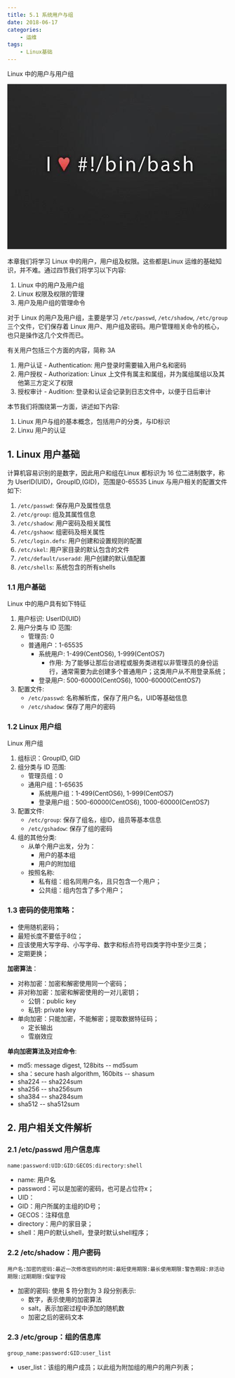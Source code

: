 ```yaml
---
title: 5.1 系统用户与组
date: 2018-06-17
categories:
    - 运维
tags:
    - Linux基础
---
```


Linux 中的用户与用户组

![linux-mt](/images/linux_mt/linux_mt.jpg)
<!-- more -->

本章我们将学习 Linux 中的用户，用户组及权限。这些都是Linux 运维的基础知识，并不难。通过四节我们将学习以下内容:
1. Linux 中的用户及用户组
2. Linux 权限及权限的管理
3. 用户及用户组的管理命令

对于 Linux 的用户及用户组，主要是学习 `/etc/passwd`, `/etc/shadow`, `/etc/group` 三个文件，它们保存着 Linux 用户、用户组及密码。用户管理相关命令的核心，也只是操作这几个文件而已。

有关用户包括三个方面的内容，简称 3A
1. 用户认证 - Authentication: 用户登录时需要输入用户名和密码
2. 用户授权 - Authorization: Linux 上文件有属主和属组，并为属组属组以及其他第三方定义了权限
3. 授权审计 - Audition: 登录和认证会记录到日志文件中，以便于日后审计

本节我们将围绕第一方面，讲述如下内容:
1. Linux 用户与组的基本概念，包括用户的分类，与ID标识
2. Linxu 用户的认证


## 1. Linux 用户基础
计算机容易识别的是数字，因此用户和组在Linux 都标识为 16 位二进制数字，称为  UserID(UID)，GroupID,(GID)，范围是0-65535
Linux 与用户相关的配置文件如下:
1. `/etc/passwd`: 保存用户及属性信息
2. `/etc/group`: 组及其属性信息
3. `/etc/shadow`: 用户密码及相关属性
4. `/etc/gshaow`: 组密码及相关属性
5. `/etc/login.defs`: 用户创建和设置规则的配置
6. `/etc/skel`: 用户家目录的默认包含的文件
7. `/etc/default/useradd`: 用户创建的默认值配置
8. `/etc/shells`: 系统包含的所有shells

### 1.1 用户基础
Linux 中的用户具有如下特征
1. 用户标识: UserID(UID)
2. 用户分类与 ID 范围:
	- 管理员: 0
	- 普通用户：1-65535
		- 系统用户: 1-499(CentOS6), 1-999(CentOS7)
			- 作用: 为了能够让那后台进程或服务类进程以非管理员的身份运行，通常需要为此创建多个普通用户；这类用户从不用登录系统；
		- 登录用户: 500-60000(CentOS6), 1000-60000(CentOS7)
3. 配置文件:
	- `/etc/passwd`: 名称解析库，保存了用户名，UID等基础信息
	- `/etc/shadow`: 保存了用户的密码

### 1.2 Linux 用户组
Linux 用户组
1. 组标识：GroupID, GID
1. 组分类与 ID 范围:
	- 管理员组：0
	- 通用户组：1-65635
		- 系统用户组：1-499(CentOS6), 1-999(CentOS7)
		- 登录用户组：500-60000(CentOS6), 1000-60000(CentOS7)
2. 配置文件:
	- `/etc/group`: 保存了组名，组ID，组员等基本信息
	- `/etc/gshadow`: 保存了组的密码
2. 组的其他分类:
	- 从单个用户出发，分为：
		- 用户的基本组
		- 用户的附加组
	- 按照名称:
		- 私有组：组名同用户名，且只包含一个用户；
		- 公共组：组内包含了多个用户；

### 1.3 密码的使用策略：
- 使用随机密码；
- 最短长度不要低于8位；
- 应该使用大写字母、小写字母、数字和标点符号四类字符中至少三类；
- 定期更换；

**加密算法**：
- 对称加密：加密和解密使用同一个密码；
- 非对称加密：加密和解密使用的一对儿密钥；
	- 公钥：public key
	- 私钥: private key
- 单向加密：只能加密，不能解密；提取数据特征码；
	- 定长输出
	- 雪崩效应

**单向加密算法及对应命令**:
- md5: message digest, 128bits --  md5sum
- sha：secure hash algorithm, 160bits --  shasum
- sha224  --  sha224sum
- sha256  --  sha256sum
- sha384  --  sha284sum
- sha512  --  sha512sum


## 2. 用户相关文件解析
### 2.1 /etc/passwd 用户信息库
`name:password:UID:GID:GECOS:directory:shell`
- name: 用户名
- password：可以是加密的密码，也可是占位符x；
- UID：
- GID：用户所属的主组的ID号；
- GECOS：注释信息
- directory：用户的家目录；
- shell：用户的默认shell，登录时默认shell程序；

### 2.2 /etc/shadow：用户密码
`用户名:加密的密码:最近一次修改密码的时间:最短使用期限:最长使用期限:警告期段:非活动期限:过期期限:保留字段`
- 加密的密码: 使用 $ 符分割为 3 段分别表示:
	- 数字，表示使用的加密算法
	- salt，表示加密过程中添加的随机数
	- 加密之后的密码文本

### 2.3 /etc/group：组的信息库
`group_name:password:GID:user_list`
- user_list：该组的用户成员；以此组为附加组的用户的用户列表；
